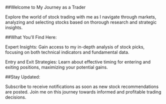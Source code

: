 ##Welcome to My Journey as a Trader

Explore the world of stock trading with me as I navigate through markets, analyzing and selecting stocks based on thorough research and strategic insights.

##What You'll Find Here:

Expert Insights: Gain access to my in-depth analysis of stock picks, focusing on both technical indicators and fundamental data.

Entry and Exit Strategies: Learn about effective timing for entering and exiting positions, maximizing your potential gains.

##Stay Updated:

Subscribe to receive notifications as soon as new stock recommendations are posted. Join me on this journey towards informed and profitable trading decisions.
